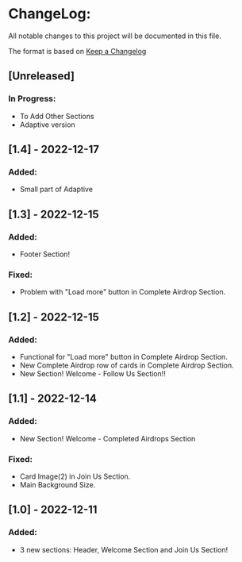 # ChangeLog:
All notable changes to this project will be documented in this file.

The format is based on [Keep a Changelog](https://keepachangelog.com/en/1.0.0/)

## [Unreleased]
### In Progress:
- To Add Other Sections
- Adaptive version

## [1.4] - 2022-12-17
### Added:
- Small part of Adaptive

## [1.3] - 2022-12-15
### Added:
- Footer Section!

### Fixed:
- Problem with "Load more" button in Complete Airdrop Section.

## [1.2] - 2022-12-15
### Added:
- Functional for "Load more" button in Complete Airdrop Section.
- New Complete Airdrop row of cards in Complete Airdrop Section.
- New Section! Welcome - Follow Us Section!!

## [1.1] - 2022-12-14
### Added:
- New Section! Welcome - Completed Airdrops Section

### Fixed:
- Card Image(2) in Join Us Section.
- Main Background Size.

## [1.0] - 2022-12-11
### Added: 
- 3 new sections: Header, Welcome Section and Join Us Section!
